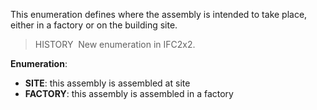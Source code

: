 ﻿This enumeration defines where the assembly is intended to take place, either in a factory or on the building site.

> HISTORY&nbsp; New enumeration in IFC2x2.

**Enumeration**:

* **SITE**: this assembly is assembled at site 
* **FACTORY**: this assembly is assembled in a factory
